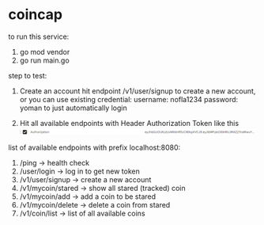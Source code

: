 # coincap

to run this service:
1. go mod vendor
2. go run main.go


step to test:
1.  Create an account
    hit endpoint /v1/user/signup to create a new account, or you can use existing credential:
    username: nofla1234
    password: yoman
    to just automatically login

2.  Hit all available endpoints with Header Authorization Token like this ![alt text](image.png)

list of available endpoints with prefix localhost:8080:
1. /ping -> health check
2. /user/login -> log in to get new token
3. /v1/user/signup -> create a new account
4. /v1/mycoin/stared -> show all stared (tracked) coin
5. /v1/mycoin/add -> add a coin to be stared
6. /v1/mycoin/delete -> delete a coin from stared
7. /v1/coin/list -> list of all available coins